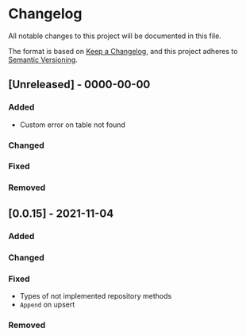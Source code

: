 # Changelog

All notable changes to this project will be documented in this file.

The format is based on [Keep a Changelog](https://keepachangelog.com/en/1.0.0/),
and this project adheres to [Semantic Versioning](https://semver.org/spec/v2.0.0.html).

## [Unreleased] - 0000-00-00

### Added

- Custom error on table not found

### Changed

### Fixed

### Removed

## [0.0.15] - 2021-11-04

### Added

### Changed

### Fixed

- Types of not implemented repository methods
- `Append` on upsert

### Removed
